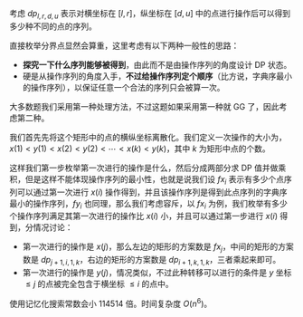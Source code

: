考虑 $dp_{l,r,d,u}$ 表示对横坐标在 $[l,r]$，纵坐标在 $[d,u]$ 中的点进行操作后可以得到多少种不同的点的序列。

直接枚举分界点显然会算重，这里考虑有以下两种一般性的思路：

- **探究一下什么序列能够被得到**，由此而不是由操作序列的角度设计 DP 状态。
- 硬是从操作序列的角度入手，**不过给操作序列定个顺序**（比方说，字典序最小的操作序列），以保证任意一个合法的序列只会被算一次。

大多数题我们采用第一种处理方法，不过这题如果采用第一种就 GG 了，因此考虑第二种。

我们首先先将这个矩形中的点的横纵坐标离散化。我们定义一次操作的大小为，$x(1)<y(1)<x(2)<y(2)<\cdots<x(k)<y(k)$，其中 $k$ 为矩形中点的个数。

这样我们第一步枚举第一次进行的操作是什么，然后分成两部分求 DP 值并做乘积，但是这样不能体现操作序列的最小性，也就是说我们设 $fx_i$ 表示有多少个点序列可以通过第一次进行 $x(i)$ 操作得到，并且该操作序列是得到此点序列的字典序最小的操作序列，$fy_i$ 也同理，那么我们考虑容斥，以 $fx_i$ 为例，我们枚举有多少个操作序列满足其第一次进行的操作比 $x(i)$ 小，并且可以通过第一步进行 $x(i)$ 得到，分情况讨论：

- 第一次进行的操作是 $x(j)$，那么左边的矩形的方案数是 $fx_j$，中间的矩形的方案数是 $dp_{j+1,i,1,k}$，右边的矩形的方案数是 $dp_{i+1,k,1,k}$，三者乘起来即可。
- 第一次进行的操作是 $y(j)$，情况类似，不过此种转移可以进行的条件是 $y$ 坐标 $\le j$ 的点被完全包含于横坐标 $\le i$ 的点中。

使用记忆化搜索常数会小 $114514$ 倍。时间复杂度 $O(n^6)$。